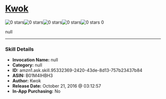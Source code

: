 # [Kwok](http://alexa.amazon.com/#skills/amzn1.ask.skill.95332369-2420-43de-8d13-757b23437b84)
![0 stars](../../images/ic_star_border_black_18dp_1x.png)![0 stars](../../images/ic_star_border_black_18dp_1x.png)![0 stars](../../images/ic_star_border_black_18dp_1x.png)![0 stars](../../images/ic_star_border_black_18dp_1x.png)![0 stars](../../images/ic_star_border_black_18dp_1x.png) 0

null

***

### Skill Details

* **Invocation Name:** null
* **Category:** null
* **ID:** amzn1.ask.skill.95332369-2420-43de-8d13-757b23437b84
* **ASIN:** B01M4IHBH3
* **Author:** Kwok
* **Release Date:** October 21, 2016 @ 03:12:57
* **In-App Purchasing:** No
